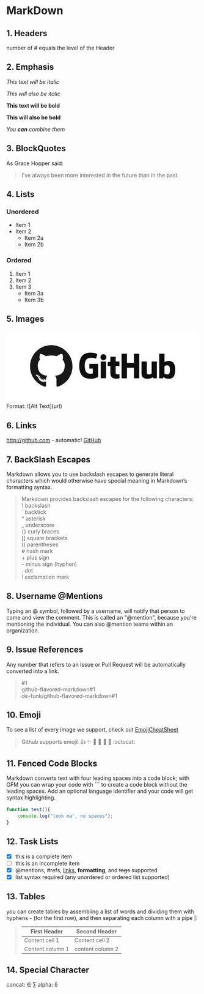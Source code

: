 # MarkDown
## 1. Headers
number of # equals the level of the Header

## 2. Emphasis
*This text will be italic*

_This will also be italic_

**This text will be bold**

__This will also be bold__

*You **can** combine them*

## 3. BlockQuotes
As Grace Hopper said:

> I've always been more interested
> in the future than in the past.

## 4. Lists
### Unordered
* Item 1
* Item 2
    * Item 2a
    * Item 2b
### Ordered
1. Item 1
2. Item 2
3. Item 3
    * Item 3a
    * Item 3b

## 5. Images
![GitHub Logo](./images/logo.png)  
Format: !\[Alt Text](url)

## 6. Links
http://github.com - automatic!
[GitHub](http://github.com)

## 7. BackSlash Escapes
Markdown allows you to use backslash escapes to generate literal characters which 
would otherwise have special meaning in Markdown’s formatting syntax.

> Markdown provides backslash escapes for 
> the following characters:  
> \ backslash  
> ` backtick  
> \* asterisk  
> _ underscore  
> {} curly braces  
> [] square brackets  
> () parentheses  
> \# hash mark  
> \+ plus sign  
> \- minus sign (hyphen)  
> . dot  
> ! exclamation mark  

## 8. Username @Mentions
Typing an @ symbol, followed by a username, will notify that person to come and view the comment.
This is called an "@mention", because you're mentioning the individual. You can also @mention teams
within an organization.

## 9. Issue References
Any number that refers to an Issue or Pull Request will be automatically converted into a link.
> \#1  
> github-flavored-markdown#1  
> de-funk/github-flavored-markdown#1  

## 10. Emoji
To see a list of every image we support, check out [EmojiCheatSheet](www.emoji-cheat-sheet.com)
> Github supports emoji!
> :+1: :sparkles: :camel: :tada: :rocket: :metal: :octocat:

## 11. Fenced Code Blocks
Markdown converts text with four leading spaces into a code block; with GFM you can wrap your code with ``` to create a 
code block without the leading spaces. Add an optional language identifier and your code will get syntax highlighting.

```javascript
function test(){
    console.log("look ma', no spaces");
}
```

## 12. Task Lists
- [x] this is a complete item
- [ ] this is an incomplete item
- [x] @mentions, #refs, [links](), **formatting**, and <del>tags</del> supported
- [x] list syntax required (any unordered or ordered list supported)

## 13. Tables
you can create tables by assembling a list of words and dividing them with hyphens - (for the first row), and then 
separating each column with a pipe |:

> First Header | Second Header
> ------------ | -------------
> Content cell 1 | Content cell 2
> Content column 1 | content column 2

## 14. Special Character
concat: ∈ ∑
alpha: δ 
